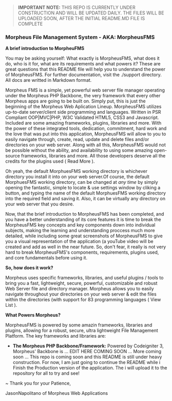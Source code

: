 >**IMPORTANT NOTE:** THIS REPO IS CURRENTLY UNDER CONSTRUCTION AND WILL BE UPDATED DAILY. THE FILES WILL BE UPLOADED SOON, AFTER THE INITIAL README.MD FILE IS COMPLETE

### Morpheus File Management System - AKA: MorpheusFMS

**A brief introduction to MorpheuFMS**

 You may be asking yourself: What exactly is MorpheusFMS, what does it do, who is it for, what are its requirements and what powers it? These are great questions that this README file will help you to understand the power of MorpheusFMS. For further documentation, visit the ./support directory. All docs are writted in Markdown format.

 Morpheus FMS is a simple, yet powerful web server file manager operating under the Morpheus PHP Backbone, the very framework that every other Morpheus apps are going to be built on. Simply put, this is just the beginning of the Morpheus Web Aplication Lineup. MorpheusFMS utilizes up-to-date server/client side programming and languages. Written in PSR Compliant OOP|MVC|PHP, W3C Validated HTML5, CSS3 and Javascript. Included are some amazing frameworks, plugins, libraries and more. With the power of these integrated tools, dedication, commitment, hard work and the love that was put into this application, MorpheusFMS will allow to you to easily navigate through, create, read, update and delete files and/or directories on your web server. Along with all this, MorpheusFMS would not be possible without the ability, and availability to using some amazing open-source frameworks, libraries and more. All those developers deserve all the credits for the plugins used ( Read More ).

 Oh yeah, the default MorphuesFMS working directory is whichever directory you install it into on your web server.Of course, the default MorphuesFMS working directory, can be changed at *any time* by simply opening the fantastic, simple to locate & use settings window by cliking a button, and typing the name of the default MorphuesFMS working directory into the required field and saving it. Also, it can be virtually any directory on your web server that you desire.

 Now, that the brief introduction to MorpheusFMS has been completed, and you have a better understanding of its core features it is time to break the MorpheusFMS key concepts and key components down into individual subjects, making the learning and understanding proccess much more detailed, while including some great screenshots of MorpheusFMS to give you a visual representation of the application (a youTube video will be created and add as well in the near future. So, don't fear, it really is not very hard to break MorpheusFMS's components, requirements, plugins used, and core fundamentals before using it. 

**So, how does it work?**

 Morpheus uses specific frameworks, libraries, and useful plugins / tools to bring you a fast, lightweight, secure, powerful, customizable and robust Web Server file and directory manager. Morpheus allows you to easily navigate throughout your directories on your web server & edit the files within the directories (with support for 83 programming languages ( View List ).
 
 **What Powers Morpheus?**
 
 MorpheusFMS is powered by some amazin frameworks, libraries and plugins, allowing for a robust, secure, ultra lightweight File Management Platform. The key frameworks and libraries are:
 
  - **The Morpheus PHP Backbone/Framework:** Powered by Codeigniter 3, Morpheus' Backbone is ... EDIT HERE COMING SOON ...
 More coming soon ... This repo is coming soon and this README is still under heavy construction. For now, I am just going to continue the README while i Finish the Production version of the application. The i will upload it to the repository for all to try and see!

~ Thank you for your Patience,

JasonNapolitano of Morpheus Web Applications
